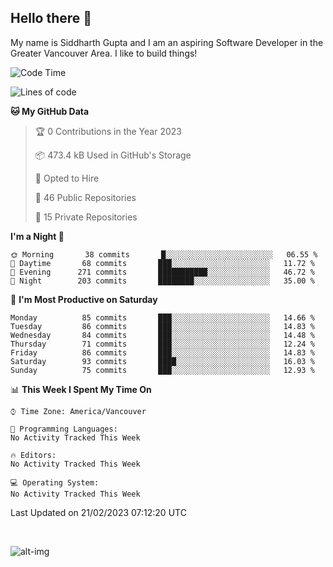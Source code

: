 ## Hello there :wave:

My name is Siddharth Gupta and I am an aspiring Software Developer in the Greater Vancouver Area. I like to build things!

<!-- ![gif](https://github.com/siddg97/siddg97/blob/master/dino.gif) -->

<!--START_SECTION:waka-->
![Code Time](http://img.shields.io/badge/Code%20Time-1%2C875%20hrs%2025%20mins-blue)

![Lines of code](https://img.shields.io/badge/From%20Hello%20World%20I%27ve%20Written-13%20Million%20lines%20of%20code-blue)

**🐱 My GitHub Data** 

> 🏆 0 Contributions in the Year 2023
 > 
> 📦 473.4 kB Used in GitHub's Storage 
 > 
> 💼 Opted to Hire
 > 
> 📜 46 Public Repositories 
 > 
> 🔑 15 Private Repositories  
 > 
**I'm a Night 🦉** 

```text
🌞 Morning       38 commits       █░░░░░░░░░░░░░░░░░░░░░░░░   06.55 % 
🌆 Daytime       68 commits       ███░░░░░░░░░░░░░░░░░░░░░░   11.72 % 
🌃 Evening      271 commits       ███████████░░░░░░░░░░░░░░   46.72 % 
🌙 Night        203 commits       ████████░░░░░░░░░░░░░░░░░   35.00 % 

```
📅 **I'm Most Productive on Saturday** 

```text
Monday          85 commits       ███░░░░░░░░░░░░░░░░░░░░░░   14.66 % 
Tuesday         86 commits       ███░░░░░░░░░░░░░░░░░░░░░░   14.83 % 
Wednesday       84 commits       ███░░░░░░░░░░░░░░░░░░░░░░   14.48 % 
Thursday        71 commits       ███░░░░░░░░░░░░░░░░░░░░░░   12.24 % 
Friday          86 commits       ███░░░░░░░░░░░░░░░░░░░░░░   14.83 % 
Saturday        93 commits       ████░░░░░░░░░░░░░░░░░░░░░   16.03 % 
Sunday          75 commits       ███░░░░░░░░░░░░░░░░░░░░░░   12.93 % 

```


📊 **This Week I Spent My Time On** 

```text
⌚︎ Time Zone: America/Vancouver

💬 Programming Languages: 
No Activity Tracked This Week

🔥 Editors: 
No Activity Tracked This Week

💻 Operating System: 
No Activity Tracked This Week

```


 Last Updated on 21/02/2023 07:12:20 UTC
<!--END_SECTION:waka-->

<br>

![alt-img](https://github-readme-stats.vercel.app/api?username=siddg97&count_private=true&theme=nightowl&show_icons=true)

